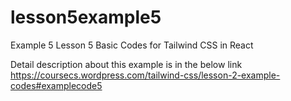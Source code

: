 # lesson5example5
 Example 5 Lesson 5 Basic Codes for Tailwind CSS in React

Detail description about this example is in the below link
https://coursecs.wordpress.com/tailwind-css/lesson-2-example-codes#examplecode5
